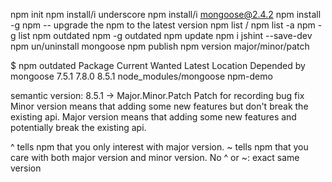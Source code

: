 npm init
npm install/i underscore
npm install/i mongoose@2.4.2
npm install -g npm  --  upgrade the npm to the latest version
npm list / npm list -a
npm -g list
npm outdated
npm -g outdated
npm update
npm i jshint --save-dev
npm un/uninstall mongoose
npm publish
npm version major/minor/patch


$ npm outdated
Package   Current  Wanted  Latest  Location               Depended by
mongoose    7.5.1   7.8.0   8.5.1  node_modules/mongoose  npm-demo

semantic version:
8.5.1 -> Major.Minor.Patch
Patch for recording bug fix
Minor version means that adding some new features but don't break the existing api.
Major version means that adding some new features and potentially break the existing api.

^ tells npm that you only interest with major version.
~ tells npm that you care with both major version and minor version.
No ^ or ~: exact same version


